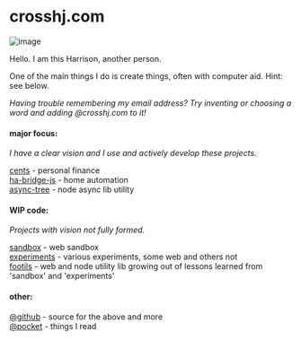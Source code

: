 # crosshj.com

![image](https://user-images.githubusercontent.com/1816471/58351208-1b211f00-7e36-11e9-88d9-43dfbc4edb89.png)

Hello. I am this Harrison, another person.

One of the main things I do is create things, often with computer aid. Hint: see
below.

_Having trouble remembering my email address? Try inventing or choosing a word
and adding @crosshj.com to it!_

#### major focus:

_I have a clear vision and I use and actively develop these projects._

[cents](https://github.com/crosshj/cents) - personal finance  
[ha-bridge-js](https://github.com/crosshj/ha-bridge-js) - home automation  
[async-tree](https://www.npmjs.com/package/async-tree) - node async lib utility

#### WIP code:

_Projects with vision not fully formed._

[sandbox](/sandbox) - web sandbox  
[experiments](/experiments) - various experiments, some web and others not  
[footils](/footils) - web and node utility lib growing out of lessons learned
from 'sandbox' and 'experiments'

#### other:

[@github](https://github.com/crosshj) - source for the above and more  
[@pocket](http://sharedli.st/crosshj) - things I read
